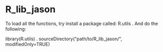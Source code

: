 # R_lib_jason

To load all the functions, try install a package called: R.utils . 
And do the following:  

library(R.utils) . 
sourceDirectory("path/to/R_lib_jason/", modifiedOnly=TRUE)
